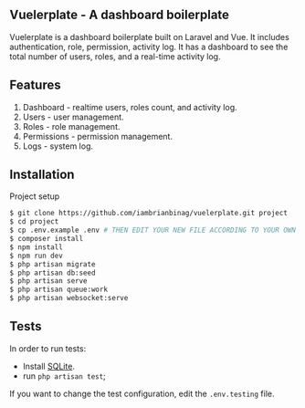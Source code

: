 ## Vuelerplate - A dashboard boilerplate

Vuelerplate is a dashboard boilerplate built on Laravel and Vue. It includes authentication, role, permission, activity log. It has a dashboard to see the total number of users, roles, and a real-time activity log.

## Features

1. Dashboard - realtime users, roles count, and activity log.
2. Users - user management.
3. Roles - role management.
4. Permissions - permission management.
5. Logs - system log.

## Installation

Project setup

```bash
$ git clone https://github.com/iambrianbinag/vuelerplate.git project
$ cd project
$ cp .env.example .env # THEN EDIT YOUR NEW FILE ACCORDING TO YOUR OWN SETTINGS.
$ composer install
$ npm install
$ npm run dev
$ php artisan migrate
$ php artisan db:seed
$ php artisan serve
$ php artisan queue:work
$ php artisan websocket:serve
```

## Tests

In order to run tests:

- Install [SQLite](https://www.sqlite.org/index.html).
- run `php artisan test`;

If you want to change the test configuration, edit the `.env.testing` file.




